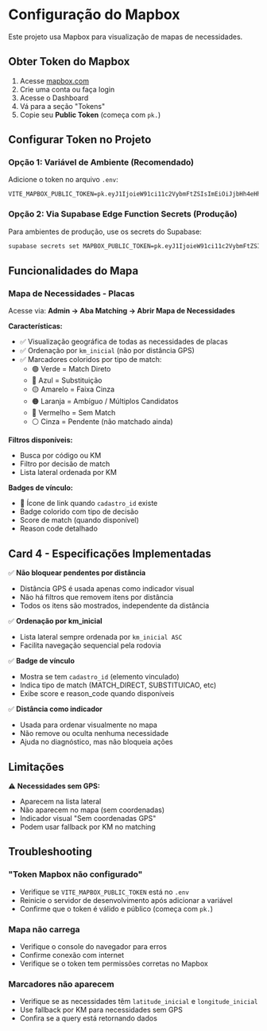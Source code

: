 # Configuração do Mapbox

Este projeto usa Mapbox para visualização de mapas de necessidades.

## Obter Token do Mapbox

1. Acesse [mapbox.com](https://mapbox.com)
2. Crie uma conta ou faça login
3. Acesse o Dashboard
4. Vá para a seção "Tokens"
5. Copie seu **Public Token** (começa com `pk.`)

## Configurar Token no Projeto

### Opção 1: Variável de Ambiente (Recomendado)

Adicione o token no arquivo `.env`:

```env
VITE_MAPBOX_PUBLIC_TOKEN=pk.eyJ1IjoieW91ci11c2VybmFtZSIsImEiOiJjbHh4eHh4eHh4In0.xxxxxxxxxxxxx
```

### Opção 2: Via Supabase Edge Function Secrets (Produção)

Para ambientes de produção, use os secrets do Supabase:

```bash
supabase secrets set MAPBOX_PUBLIC_TOKEN=pk.eyJ1IjoieW91ci11c2VybmFtZSIsImEiOiJjbHh4eHh4eHh4In0.xxxxxxxxxxxxx
```

## Funcionalidades do Mapa

### Mapa de Necessidades - Placas

Acesse via: **Admin → Aba Matching → Abrir Mapa de Necessidades**

**Características:**
- ✅ Visualização geográfica de todas as necessidades de placas
- ✅ Ordenação por `km_inicial` (não por distância GPS)
- ✅ Marcadores coloridos por tipo de match:
  - 🟢 Verde = Match Direto
  - 🔵 Azul = Substituição
  - 🟡 Amarelo = Faixa Cinza
  - 🟠 Laranja = Ambíguo / Múltiplos Candidatos
  - 🔴 Vermelho = Sem Match
  - ⚪ Cinza = Pendente (não matchado ainda)

**Filtros disponíveis:**
- Busca por código ou KM
- Filtro por decisão de match
- Lista lateral ordenada por KM

**Badges de vínculo:**
- 🔗 Ícone de link quando `cadastro_id` existe
- Badge colorido com tipo de decisão
- Score de match (quando disponível)
- Reason code detalhado

## Card 4 - Especificações Implementadas

✅ **Não bloquear pendentes por distância**
- Distância GPS é usada apenas como indicador visual
- Não há filtros que removem itens por distância
- Todos os itens são mostrados, independente da distância

✅ **Ordenação por km_inicial**
- Lista lateral sempre ordenada por `km_inicial ASC`
- Facilita navegação sequencial pela rodovia

✅ **Badge de vínculo**
- Mostra se tem `cadastro_id` (elemento vinculado)
- Indica tipo de match (MATCH_DIRECT, SUBSTITUICAO, etc)
- Exibe score e reason_code quando disponíveis

✅ **Distância como indicador**
- Usada para ordenar visualmente no mapa
- Não remove ou oculta nenhuma necessidade
- Ajuda no diagnóstico, mas não bloqueia ações

## Limitações

⚠️ **Necessidades sem GPS:**
- Aparecem na lista lateral
- Não aparecem no mapa (sem coordenadas)
- Indicador visual "Sem coordenadas GPS"
- Podem usar fallback por KM no matching

## Troubleshooting

### "Token Mapbox não configurado"
- Verifique se `VITE_MAPBOX_PUBLIC_TOKEN` está no `.env`
- Reinicie o servidor de desenvolvimento após adicionar a variável
- Confirme que o token é válido e público (começa com `pk.`)

### Mapa não carrega
- Verifique o console do navegador para erros
- Confirme conexão com internet
- Verifique se o token tem permissões corretas no Mapbox

### Marcadores não aparecem
- Verifique se as necessidades têm `latitude_inicial` e `longitude_inicial`
- Use fallback por KM para necessidades sem GPS
- Confira se a query está retornando dados
